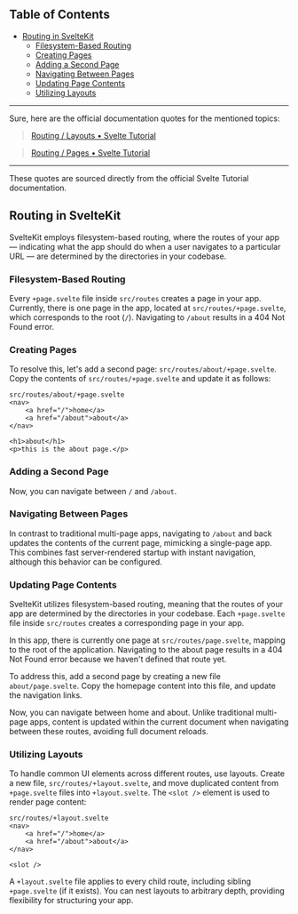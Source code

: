 ## Table of Contents
- [Routing in SvelteKit](#routing-in-sveltekit)
  - [Filesystem-Based Routing](#filesystem-based-routing)
  - [Creating Pages](#creating-pages)
  - [Adding a Second Page](#adding-a-second-page)
  - [Navigating Between Pages](#navigating-between-pages)
  - [Updating Page Contents](#updating-page-contents)
  - [Utilizing Layouts](#utilizing-layouts)

---
Sure, here are the official documentation quotes for the mentioned topics:

> [Routing / Layouts • Svelte Tutorial](https://learn.svelte.dev/tutorial/layouts)


> [Routing / Pages • Svelte Tutorial](https://learn.svelte.dev/tutorial/pages)

---

These quotes are sourced directly from the official Svelte Tutorial documentation.
## Routing in SvelteKit

SvelteKit employs filesystem-based routing, where the routes of your app — indicating what the app should do when a user navigates to a particular URL — are determined by the directories in your codebase.

### Filesystem-Based Routing

Every `+page.svelte` file inside `src/routes` creates a page in your app. Currently, there is one page in the app, located at `src/routes/+page.svelte`, which corresponds to the root (`/`). Navigating to `/about` results in a 404 Not Found error.

### Creating Pages

To resolve this, let's add a second page: `src/routes/about/+page.svelte`. Copy the contents of `src/routes/+page.svelte` and update it as follows:

```svelte
src/routes/about/+page.svelte
<nav>
	<a href="/">home</a>
	<a href="/about">about</a>
</nav>

<h1>about</h1>
<p>this is the about page.</p>
```

### Adding a Second Page

Now, you can navigate between `/` and `/about`.

### Navigating Between Pages

In contrast to traditional multi-page apps, navigating to `/about` and back updates the contents of the current page, mimicking a single-page app. This combines fast server-rendered startup with instant navigation, although this behavior can be configured.

### Updating Page Contents

SvelteKit utilizes filesystem-based routing, meaning that the routes of your app are determined by the directories in your codebase. Each `+page.svelte` file inside `src/routes` creates a corresponding page in your app.

In this app, there is currently one page at `src/routes/page.svelte`, mapping to the root of the application. Navigating to the about page results in a 404 Not Found error because we haven't defined that route yet.

To address this, add a second page by creating a new file `about/page.svelte`. Copy the homepage content into this file, and update the navigation links.

Now, you can navigate between home and about. Unlike traditional multi-page apps, content is updated within the current document when navigating between these routes, avoiding full document reloads.

### Utilizing Layouts

To handle common UI elements across different routes, use layouts. Create a new file, `src/routes/+layout.svelte`, and move duplicated content from `+page.svelte` files into `+layout.svelte`. The `<slot />` element is used to render page content:

```svelte
src/routes/+layout.svelte
<nav>
	<a href="/">home</a>
	<a href="/about">about</a>
</nav>

<slot />
```

A `+layout.svelte` file applies to every child route, including sibling `+page.svelte` (if it exists). You can nest layouts to arbitrary depth, providing flexibility for structuring your app.
